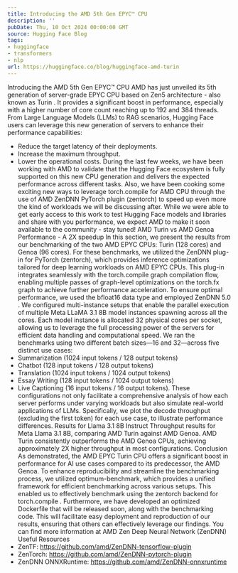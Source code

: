 ```yaml
---
title: Introducing the AMD 5th Gen EPYC™ CPU
description: ''
pubDate: Thu, 10 Oct 2024 00:00:00 GMT
source: Hugging Face Blog
tags:
- huggingface
- transformers
- nlp
url: https://huggingface.co/blog/huggingface-amd-turin
---
```


Introducing the AMD 5th Gen EPYC™ CPU
AMD has just unveiled its 5th generation of server-grade EPYC CPU based on Zen5 architecture - also known as
Turin
. It provides a significant boost in performance, especially with a higher number of core count reaching up to 192
and 384
threads.
From Large Language Models (LLMs) to RAG scenarios, Hugging Face users can leverage this new generation of servers to enhance their performance capabilities:
- Reduce the target latency of their deployments.
- Increase the maximum throughput.
- Lower the operational costs.
During the last few weeks, we have been working with AMD to validate that the Hugging Face ecosystem is fully supported on this new CPU generation and delivers the expected performance across different tasks.
Also, we have been cooking some exciting new ways to leverage torch.compile
for AMD CPU through the use of AMD ZenDNN PyTorch plugin (zentorch)
to speed up even more the kind of workloads we will be discussing after.
While we were able to get early access to this work to test Hugging Face models and libraries and share with you performance, we expect AMD to make it soon available to the community - stay tuned!
AMD Turin vs AMD Genoa Performance - A 2X speedup
In this section, we present the results from our benchmarking of the two AMD EPYC CPUs: Turin (128 cores) and Genoa (96 cores). For these benchmarks, we utilized the ZenDNN plug-in for PyTorch (zentorch), which provides inference optimizations tailored for deep learning workloads on AMD EPYC CPUs. This plug-in integrates seamlessly with the torch.compile graph compilation flow, enabling multiple passes of graph-level optimizations on the torch.fx graph to achieve further performance acceleration.
To ensure optimal performance, we used the bfloat16
data type and employed ZenDNN 5.0
. We configured multi-instance setups that enable the parallel execution of multiple Meta LLaMA 3.1 8B model instances spawning across all the cores. Each model instance is allocated 32 physical cores per socket, allowing us to leverage the full processing power of the servers for efficient data handling and computational speed.
We ran the benchmarks using two different batch sizes—16 and 32—across five distinct use cases:
- Summarization (1024 input tokens / 128 output tokens)
- Chatbot (128 input tokens / 128 output tokens)
- Translation (1024 input tokens / 1024 output tokens)
- Essay Writing (128 input tokens / 1024 output tokens)
- Live Captioning (16 input tokens / 16 output tokens).
These configurations not only facilitate a comprehensive analysis of how each server performs under varying workloads but also simulate real-world applications of LLMs. Specifically, we plot the decode throughput (excluding the first token) for each use case, to illustrate performance differences.
Results for Llama 3.1 8B Instruct
Throughput results for Meta Llama 3.1 8B, comparing AMD Turin against AMD Genoa. AMD Turin consistently outperforms the AMD Genoa CPUs, achieving approximately 2X higher throughput in most configurations.
Conclusion
As demonstrated, the AMD EPYC Turin CPU offers a significant boost in performance for AI use cases compared to its predecessor, the AMD Genoa. To enhance reproducibility and streamline the benchmarking process, we utilized optimum-benchmark, which provides a unified framework for efficient benchmarking across various setups. This enabled us to effectively benchmark using the zentorch
backend for torch.compile
.
Furthermore, we have developed an optimized Dockerfile
that will be released soon, along with the benchmarking code. This will facilitate easy deployment and reproduction of our results, ensuring that others can effectively leverage our findings.
You can find more information at AMD Zen Deep Neural Network (ZenDNN)
Useful Resources
- ZenTF: https://github.com/amd/ZenDNN-tensorflow-plugin
- ZenTorch: https://github.com/amd/ZenDNN-pytorch-plugin
- ZenDNN ONNXRuntime: https://github.com/amd/ZenDNN-onnxruntime